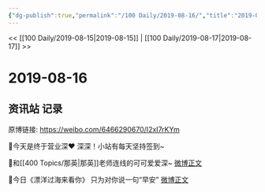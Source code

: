 ```yaml
---
{"dg-publish":true,"permalink":"/100 Daily/2019-08-16/","title":"2019-08-16","created":"2023-03-27T20:50:36.967+08:00","updated":"2023-03-27T20:51:10.046+08:00"}
---
```



<< [[100 Daily/2019-08-15\|2019-08-15]] | [[100 Daily/2019-08-17\|2019-08-17]] >>

# 2019-08-16

## 资讯站 记录

原博链接: https://weibo.com/6466290670/I2xI7rKYm

🔆今天是终于营业深❤️
深深！小站有每天坚持签到~
[](https://m.weibo.cn/1736988591/4405934278887473)

🔆和[[400 Topics/那英\|那英]]老师连线的可可爱爱深~
[微博正文](https://m.weibo.cn/6466290670/4405973517540241)

🔆今日《漂洋过海来看你》
只为对你说一句“早安”
[微博正文](https://m.weibo.cn/6466290670/4405839379246803)
